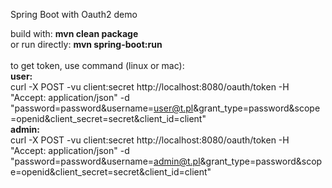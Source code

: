 Spring Boot with Oauth2 demo

build with: <b>mvn clean package</b>
<br>
or run directly: <b>mvn spring-boot:run</b>
<br>
<br>
to get token, use command (linux or mac):
<br>
<b>user:</b><br>
curl -X POST -vu client:secret http://localhost:8080/oauth/token -H "Accept: application/json" -d "password=password&username=user@t.pl&grant_type=password&scope=openid&client_secret=secret&client_id=client"
<br>
<b>admin:</b><br>
curl -X POST -vu client:secret http://localhost:8080/oauth/token -H "Accept: application/json" -d "password=password&username=admin@t.pl&grant_type=password&scope=openid&client_secret=secret&client_id=client"